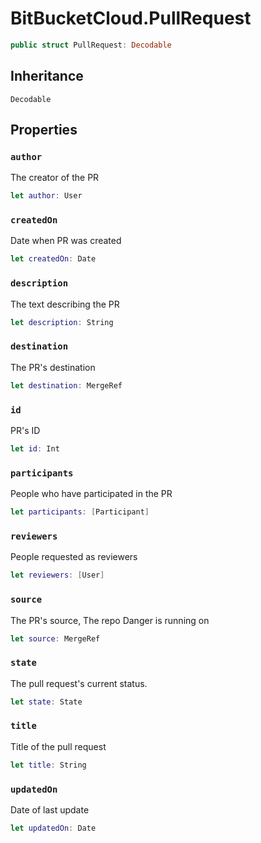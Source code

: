 # BitBucketCloud.PullRequest

``` swift
public struct PullRequest: Decodable
```

## Inheritance

`Decodable`

## Properties

### `author`

The creator of the PR

``` swift
let author: User
```

### `createdOn`

Date when PR was created

``` swift
let createdOn: Date
```

### `description`

The text describing the PR

``` swift
let description: String
```

### `destination`

The PR's destination

``` swift
let destination: MergeRef
```

### `id`

PR's ID

``` swift
let id: Int
```

### `participants`

People who have participated in the PR

``` swift
let participants: [Participant]
```

### `reviewers`

People requested as reviewers

``` swift
let reviewers: [User]
```

### `source`

The PR's source, The repo Danger is running on

``` swift
let source: MergeRef
```

### `state`

The pull request's current status.

``` swift
let state: State
```

### `title`

Title of the pull request

``` swift
let title: String
```

### `updatedOn`

Date of last update

``` swift
let updatedOn: Date
```
